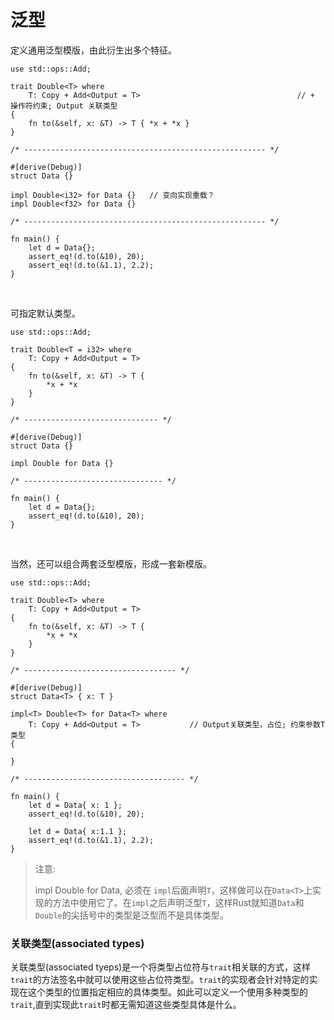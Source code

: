 # 泛型

定义通用泛型模版，由此衍生出多个特征。

```
use std::ops::Add;

trait Double<T> where 
	T: Copy + Add<Output = T>                                   // + 操作符约束; Output 关联类型
{
    fn to(&self, x: &T) -> T { *x + *x }
}

/* ------------------------------------------------------ */

#[derive(Debug)]
struct Data {}

impl Double<i32> for Data {}   // 变向实现重载？
impl Double<f32> for Data {}

/* ------------------------------------------------------ */

fn main() {
    let d = Data{};
    assert_eq!(d.to(&10), 20);
    assert_eq!(d.to(&1.1), 2.2);
}
```

&nbsp;

可指定默认类型。

```
use std::ops::Add;

trait Double<T = i32> where
    T: Copy + Add<Output = T>
{
    fn to(&self, x: &T) -> T {
        *x + *x
    }
}

/* ------------------------------ */

#[derive(Debug)]
struct Data {}

impl Double for Data {}

/* ------------------------------- */

fn main() {
    let d = Data{};
    assert_eq!(d.to(&10), 20);
}
```

&nbsp;

当然，还可以组合两套泛型模版，形成一套新模版。

```
use std::ops::Add;

trait Double<T> where
    T: Copy + Add<Output = T>
{
    fn to(&self, x: &T) -> T {
        *x + *x
    }
}

/* ---------------------------------- */

#[derive(Debug)]
struct Data<T> { x: T }

impl<T> Double<T> for Data<T> where
    T: Copy + Add<Output = T>           // Output关联类型，占位; 约束参数T类型
{

}

/* ------------------------------------ */

fn main() {
    let d = Data{ x: 1 };
    assert_eq!(d.to(&10), 20);

    let d = Data{ x:1.1 };
    assert_eq!(d.to(&1.1), 2.2);
}
```

> 注意:
>
> impl<T> Double<T> for Data<T>, 必须在 `impl`后面声明`T`，这样做可以在`Data<T>`上实现的方法中使用它了。在`impl`之后声明泛型`T`，这样Rust就知道`Data`和`Double`的尖括号中的类型是泛型而不是具体类型。

### 关联类型(associated types)

关联类型(associated tyeps)是一个将类型占位符与`trait`相关联的方式，这样`trait`的方法签名中就可以使用这些占位符类型。`trait`的实现者会针对特定的实现在这个类型的位置指定相应的具体类型。如此可以定义一个使用多种类型的`trait`,直到实现此`trait`时都无需知道这些类型具体是什么。
